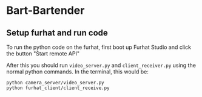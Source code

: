 # Bart-Bartender

## Setup furhat and run code
To run the python code on the furhat, first boot up Furhat Studio and click the button "Start remote API"

After this you should run `video_server.py` and `client_receiver.py` using the normal python commands. In the terminal, this would be:
```
python camera_server/video_server.py
python furhat_client/client_receive.py 
```

